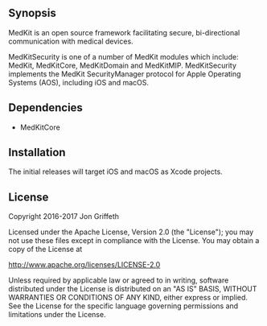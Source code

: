 
## Synopsis

MedKit is an open source framework facilitating secure, bi-directional
communication with medical devices.

MedKitSecurity is one of a number of MedKit modules which include: MedKit,
MedKitCore, MedKitDomain and MedKitMIP.  MedKitSecurity implements the MedKit
SecurityManager protocol for Apple Operating Systems (AOS), including iOS and
macOS.

## Dependencies

* MedKitCore

## Installation

The initial releases will target iOS and macOS as Xcode projects.

## License

Copyright 2016-2017 Jon Griffeth

Licensed under the Apache License, Version 2.0 (the "License");
you may not use these files except in compliance with the License.
You may obtain a copy of the License at

http://www.apache.org/licenses/LICENSE-2.0

Unless required by applicable law or agreed to in writing, software
distributed under the License is distributed on an "AS IS" BASIS,
WITHOUT WARRANTIES OR CONDITIONS OF ANY KIND, either express or implied.
See the License for the specific language governing permissions and
limitations under the License.
